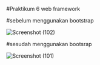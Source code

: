 #Praktikum 6 web framework

#sebelum menggunakan bootstrap

![Screenshot (102)](https://github.com/Akramsatya085/Lab6Web/assets/115615953/8961f53b-7937-4bf7-addf-ff30c697dba3)

#sesudah menggunakan bootsrap

![Screenshot (101)](https://github.com/Akramsatya085/Lab6Web/assets/115615953/2bd0c12b-33e4-4ab5-9d75-193de08269df)
